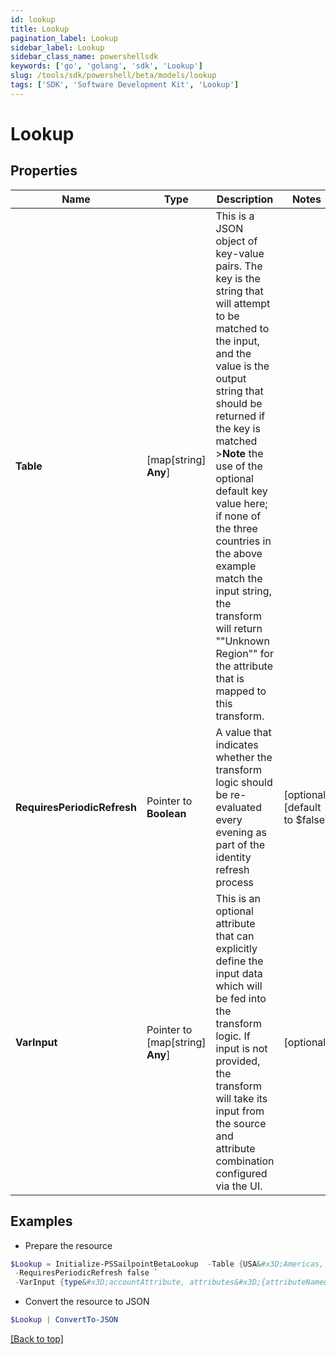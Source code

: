 ```yaml
---
id: lookup
title: Lookup
pagination_label: Lookup
sidebar_label: Lookup
sidebar_class_name: powershellsdk
keywords: ['go', 'golang', 'sdk', 'Lookup'] 
slug: /tools/sdk/powershell/beta/models/lookup
tags: ['SDK', 'Software Development Kit', 'Lookup']
---
```



# Lookup

## Properties

Name | Type | Description | Notes
------------ | ------------- | ------------- | -------------
**Table** |  [map[string] **Any**] | This is a JSON object of key-value pairs. The key is the string that will attempt to be matched to the input, and the value is the output string that should be returned if the key is matched   &gt;**Note** the use of the optional default key value here; if none of the three countries in the above example match the input string, the transform will return &quot;&quot;Unknown Region&quot;&quot; for the attribute that is mapped to this transform.  | 
**RequiresPeriodicRefresh** |  Pointer to **Boolean** | A value that indicates whether the transform logic should be re-evaluated every evening as part of the identity refresh process | [optional] [default to $false]
**VarInput** |  Pointer to [map[string] **Any**] | This is an optional attribute that can explicitly define the input data which will be fed into the transform logic. If input is not provided, the transform will take its input from the source and attribute combination configured via the UI. | [optional] 

## Examples

- Prepare the resource
```powershell
$Lookup = Initialize-PSSailpointBetaLookup  -Table {USA&#x3D;Americas, FRA&#x3D;EMEA, AUS&#x3D;APAC, default&#x3D;Unknown Region} `
 -RequiresPeriodicRefresh false `
 -VarInput {type&#x3D;accountAttribute, attributes&#x3D;{attributeName&#x3D;first_name, sourceName&#x3D;Source}}
```

- Convert the resource to JSON
```powershell
$Lookup | ConvertTo-JSON
```


[[Back to top]](#) 

